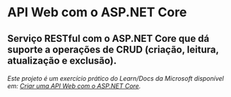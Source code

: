 # API Web com o ASP.NET Core

## Serviço RESTful com o ASP.NET Core que dá suporte a operações de CRUD (criação, leitura, atualização e exclusão).

###### Este projeto é um exercício prático do Learn/Docs da Microsoft disponível em: [Criar uma API Web com o ASP.NET Core](https://docs.microsoft.com/pt-br/learn/modules/build-web-api-net-core/).

